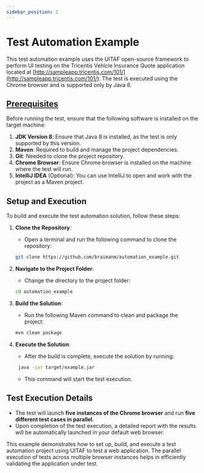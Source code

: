 ```yaml
---
sidebar_position: 2
---
```


# Test Automation Example

This test automation example uses the UITAF open-source framework to perform UI testing on the Tricentis Vehicle Insurance Quote application located at [http://sampleapp.tricentis.com/101/](http://sampleapp.tricentis.com/101/). The test is executed using the Chrome browser and is supported only by Java 8.

## [Prerequisites](./getting_started/prerequsits)

Before running the test, ensure that the following software is installed on the target machine:

1. **JDK Version 8**: Ensure that Java 8 is installed, as the test is only supported by this version.
2. **Maven**: Required to build and manage the project dependencies.
3. **Git**: Needed to clone the project repository.
4. **Chrome Browser**: Ensure Chrome browser is installed on the machine where the test will run.
5. **IntelliJ IDEA** (Optional): You can use IntelliJ to open and work with the project as a Maven project.

## Setup and Execution

To build and execute the test automation solution, follow these steps:

1. **Clone the Repository**:
   - Open a terminal and run the following command to clone the repository:

    ```bash
    git clone https://github.com/braimanm/automation_example.git
    ```

2. **Navigate to the Project Folder**:
    - Change the directory to the project folder:

    ```bash
    cd automation_example
    ```

3. **Build the Solution**:
   - Run the following Maven command to clean and package the project:

    ```bash
    mvn clean package
    ```

4. **Execute the Solution**:
   - After the build is complete, execute the solution by running:

    ```bash
     java -jar target/example.jar
    ```

   - This command will start the test execution.

## Test Execution Details

- The test will launch **five instances of the Chrome browser** and run **five different test cases in parallel**.
- Upon completion of the test execution, a detailed report with the results will be automatically launched in your default web browser.

This example demonstrates how to set up, build, and execute a test automation project using UITAF to test a web application. The parallel execution of tests across multiple browser instances helps in efficiently validating the application under test.
